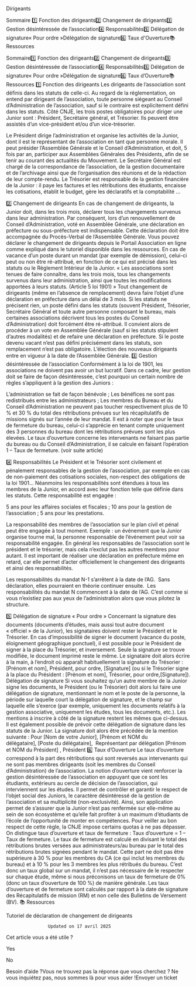 



Dirigeants

Sommaire 
1️⃣ Fonction des dirigeants2️⃣ Changement de dirigeants3️⃣ Gestion désintéressée de l’association4️⃣ Responsabilités5️⃣ Délégation de signature« Pour ordre »Délégation de signature6️⃣ Taux d'Ouverture📚 Ressources



Sommaire1️⃣ Fonction des dirigeants2️⃣ Changement de dirigeants3️⃣ Gestion désintéressée de l’association4️⃣ Responsabilités5️⃣ Délégation de signature« Pour ordre »Délégation de signature6️⃣ Taux d’Ouverture📚 Ressources
1️⃣ Fonction des dirigeants
Les dirigeants de l’association sont définis dans les statuts de celle-ci. Au regard de la réglementation, on entend par dirigeant de l’association, toute personne siégeant au Conseil d’Administration de l’association, sauf si le contraire est explicitement défini dans les statuts.
Côté CNJE, les trois postes obligatoires pour diriger une Junior sont : Président, Secrétaire général, et Trésorier. Ils peuvent être assistés d’un vice-président et/ou d’un vice-trésorier.

Le Président dirige l’administration et organise les activités de la Junior, dont il est le représentant de l’association en tant que personne morale. Il peut présider l’Assemblée Générale et le Conseil d’Administration, et doit, 5 fois par an, participer aux Assemblées Générales des Présidents, afin de se tenir au courant des actualités du Mouvement.
Le Secrétaire Général est chargé de la correspondance de l’association, de la gestion documentaire et de l’archivage ainsi que de l’organisation des réunions et de la rédaction de leur compte-rendu.
Le Trésorier est responsable de la gestion financière de la Junior : il paye les factures et les rétributions des étudiants, encaisse les cotisations, établit le budget, gère les déclaratifs et la comptabilité …

2️⃣ Changement de dirigeants
En cas de changement de dirigeants, la Junior doit, dans les trois mois, déclarer tous les changements survenus dans leur administration. Par conséquent, lors d’un renouvellement de Conseil d’Administration, voté en Assemblée Générale, une déclaration en préfecture ou sous-préfecture est indispensable. Cette déclaration doit être accompagnée du Procès-Verbal de l’Assemblée Générale. Vous pouvez déclarer le changement de dirigeants depuis le Portail Association en ligne comme expliqué dans le tutoriel disponible dans les ressources.
En cas de vacance d’un poste durant un mandat (par exemple de démission), celui-ci peut ou non être ré-attribué, en fonction de ce qui est précisé dans les statuts ou le Règlement Intérieur de la Junior.
« Les associations sont tenues de faire connaître, dans les trois mois, tous les changements survenus dans leur administration, ainsi que toutes les modifications apportées à leurs statuts. (Article 5 loi 1901) »
Tout changement de dirigeants (même en l’absence de remplacement) devra faire l’objet d’une déclaration en préfecture dans un délai de 3 mois.
Si les statuts ne précisent rien, un poste défini dans les statuts (souvent Président, Trésorier, Secrétaire Général et toute autre personne composant le bureau, mais certaines associations décrivent tous les postes du Conseil d’Administration) doit forcément être ré-attribué. Il convient alors de procéder à un vote en Assemblée Générale (sauf si les statuts stipulent d’autres modalités) et de refaire une déclaration en préfecture. Si le poste devenu vacant n’est pas défini précisément dans les statuts, son remplacement n’est pas obligatoire. L’élection des nouveaux dirigeants entre en vigueur à la date de l’Assemblée Générale.
3️⃣ Gestion désintéressée de l’association
Conformément à la loi de 1901, les associations ne doivent pas avoir un but lucratif. Dans ce cadre, leur gestion doit se faire de façon désintéressée, c’est pourquoi un certain nombre de règles s’appliquent à la gestion des Juniors :

L’administration se fait de façon bénévole ;
Les bénéfices ne sont pas redistribués entre les administrateurs ;
Les membres du Bureau et du Conseil d’Administration ne peuvent pas toucher respectivement plus de 10 % et 30 % du total des rétributions prévues sur les récapitulatifs de missions signés sur l’année de leur mandat. Il est à noter que pour le taux de fermeture du bureau, celui-ci s’apprécie en tenant compte uniquement des 3 personnes du bureau dont les rétributions prévues sont les plus élevées. Le taux d’ouverture concerne les intervenants ne faisant pas partie du bureau ou du Conseil d’Administration, il se calcule en faisant l’opération 1 – Taux de fermeture. (voir suite article)

4️⃣ Responsabilités
Le Président et le Trésorier sont civilement et pénalement responsables de la gestion de l’association, par exemple en cas de non-paiement des cotisations sociales, non-respect des obligations de la loi 1901… Néanmoins les responsabilités sont étendues à tous les membres de la Junior, en accord avec leur fonction telle que définie dans les statuts.
Cette responsabilité est engagée :

5 ans pour les affaires sociales et fiscales ;
10 ans pour la gestion de l’association ;
5 ans pour les prestations.

La responsabilité des membres de l’association sur le plan civil et pénal peut être engagée à tout moment.
Exemple : un événement que la Junior organise tourne mal, la personne responsable de l’événement peut voir sa responsabilité engagée.
En général les responsables de l’association sont le président et le trésorier, mais cela n’exclut pas les autres membres pour autant.
Il est important de réaliser une déclaration en préfecture même en retard, car elle permet d’acter officiellement le changement des dirigeants et ainsi des responsabilités.

Les responsabilités du mandat N-1 s’arrêtent à la date de l’AG.  Sans déclaration, elles pourraient en théorie continuer ensuite. 
Les responsabilités du mandat N commencent à la date de l’AG. C’est comme si vous n’existiez pas aux yeux de l’administration alors que vous pilotez la structure.

5️⃣ Délégation de signature
« Pour ordre »
Concernant la signature des documents (documents d’études, mais aussi tout autre document « officiel » de la Junior), les signataires doivent rester le Président et le Trésorier. En cas d’impossibilité de signer le document (vacance du poste, éloignement géographique ponctuel), il est possible pour le Président de signer à la place du Trésorier, et inversement. Seule la signature se trouve modifiée, le document imprimé reste le même.
Le signataire doit alors écrire à la main, à l’endroit où apparaît habituellement la signature du Trésorier : [Prénom et nom], Président, pour ordre, [Signature]
(ou si le Trésorier signe à la place du Président : [Prénom et nom], Trésorier, pour ordre,[Signature]).
Délégation de signature
Si vous souhaitez qu’un autre membre de la Junior signe les documents, le Président (ou le Trésorier) doit alors lui faire une délégation de signature, mentionnant le nom et le poste de la personne, la période sur laquelle court la délégation de signature, et le champ sur laquelle elle s’exerce (par exemple, uniquement les documents relatifs à la gestion associative, uniquement les études, tous les documents, etc.). Les mentions à inscrire à côté de la signature restent les mêmes que ci-dessus.
Il est également possible de prévoir cette délégation de signature dans les statuts de la Junior.
La signature doit alors être précédée de la mention suivante :
Pour [Nom de votre Junior],
[Prénom et NOM du délégataire], [Poste du délégataire], 
Représentant par délégation [Prénom et NOM du Président] , Président
6️⃣ Taux d’Ouverture
Le taux d’ouverture correspond à la part des rétributions qui sont reversés aux intervenants qui ne sont pas membres dirigeants (soit les membres du Conseil d’Administration) de l’association. La notion d’ouverture vient renforcer la gestion désintéressée de l’association en appuyant que ce sont les étudiants, extérieurs au cercle de décision de l’association, qui interviennent sur les études.
Il permet de contrôler et garantir le respect de l’objet social des Juniors, le caractère désintéressé de la gestion de l’association et sa multiplicité (non-exclusivité). Ainsi, son application permet de s’assurer que la Junior n’est pas renfermée sur elle-même au sein de son écosystème et qu’elle fait profiter à un maximum d’étudiants de l’école de l’opportunité de monter en compétences. Pour veiller au bon respect de cette règle, la CNJE impose certains quotas à ne pas dépasser.
On distingue taux d’ouverture et taux de fermeture : Taux d’ouverture = 1 – Taux de fermeture.
Le taux de fermeture est calculé en divisant le total des rétributions brutes versées aux administrateurs/au bureau par le total des rétributions brutes signées pendant le mandat. Cette part ne doit pas être supérieure à 30 % pour les membres du CA (ce qui inclut les membres du bureau) et à 10 % pour les 3 membres les plus rétribués du bureau.
C’est donc un taux global sur un mandat, il n’est pas nécessaire de le respecter sur chaque étude, même si nous préconisons un taux de fermeture de 0% (donc un taux d’ouverture de 100 %) de manière générale.
Les taux d’ouverture et de fermeture sont calculés par rapport à la date de signature des Récapitulatifs de mission (RM) et non celle des Bulletins de Versement (BV).
📚 Ressources

Tutoriel de déclaration de changement de dirigeants



					Updated on 17 avril 2025				



Cet article vous a été utile ?




Yes



No





Besoin d’aide ?Vous ne trouvez pas la réponse que vous cherchez ? Ne vous inquiétez pas, nous sommes là pour vous aider !Envoyer un ticket


